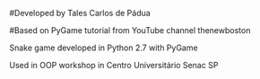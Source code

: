 #Developed by Tales Carlos de Pádua

#Based on PyGame tutorial from YouTube channel thenewboston

Snake game developed in Python 2.7 with PyGame

Used in OOP workshop in Centro Universitário Senac SP